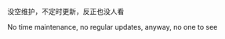 没空维护，不定时更新，反正也没人看

No time maintenance, no regular updates,
              anyway, 
          no one to see